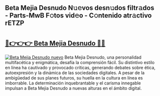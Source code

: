 ## Beta Mejia Desnudo N𝚞𝚎vos desn𝚞dos filtr𝚊dos - Parts-MwB F𝚘tos vid𝚎o - C𝚘ntenido atr𝚊ctivo rETZP

# <h2><a href="http://mb134j.tromn.icu/?c=Beta+Mejia+Desnudo">🔗👉👉👉 Beta Mejia Desnudo 🔗🔗</a></h2>

[![Beta Mejia Desnudo nuevo](https://i.imgur.com/pEAQMta.gif)](http://mb134j.tromn.icu/?c=Beta+Mejia+Desnudo)
Beta Mejia Desnudo, una personalidad multifacética y enigmática, desafía la comprensión fácil. Su distintivo estilo en línea ha cautivado y provocado críticas, generando debates sobre ética, autoexpresión y la dinámica de las sociedades digitales. A pesar de la ambigüedad de sus planes futuros, su huella en la cultura en línea es imborrable. La determinación inquebrantable y el carisma innegable impulsan a Beta Mejia Desnudo a nuevas alturas en el ámbito digital.
